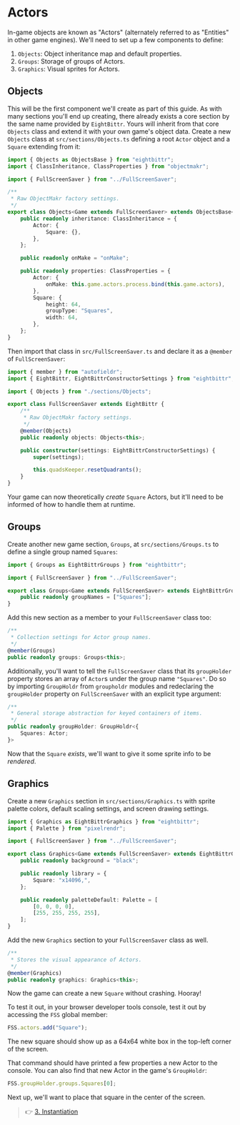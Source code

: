 # Actors

In-game objects are known as "Actors" (alternately referred to as "Entities" in other game engines).
We'll need to set up a few components to define:

1. `Objects`: Object inheritance map and default properties.
2. `Groups`: Storage of groups of Actors.
3. `Graphics`: Visual sprites for Actors.

## Objects

This will be the first component we'll create as part of this guide.
As with many sections you'll end up creating, there already exists a core section by the same name provided by `EightBittr`.
Yours will inherit from that core `Objects` class and extend it with your own game's object data.
Create a new `Objects` class at `src/sections/Objects.ts` defining a root `Actor` object and a `Square` extending from it:

```ts
import { Objects as ObjectsBase } from "eightbittr";
import { ClassInheritance, ClassProperties } from "objectmakr";

import { FullScreenSaver } from "../FullScreenSaver";

/**
 * Raw ObjectMakr factory settings.
 */
export class Objects<Game extends FullScreenSaver> extends ObjectsBase<Game> {
    public readonly inheritance: ClassInheritance = {
        Actor: {
            Square: {},
        },
    };

    public readonly onMake = "onMake";

    public readonly properties: ClassProperties = {
        Actor: {
            onMake: this.game.actors.process.bind(this.game.actors),
        },
        Square: {
            height: 64,
            groupType: "Squares",
            width: 64,
        },
    };
}
```

Then import that class in `src/FullScreenSaver.ts` and declare it as a `@member` of `FullScreenSaver`:

```ts
import { member } from "autofieldr";
import { EightBittr, EightBittrConstructorSettings } from "eightbittr";

import { Objects } from "./sections/Objects";

export class FullScreenSaver extends EightBittr {
    /**
     * Raw ObjectMakr factory settings.
     */
    @member(Objects)
    public readonly objects: Objects<this>;

    public constructor(settings: EightBittrConstructorSettings) {
        super(settings);

        this.quadsKeeper.resetQuadrants();
    }
}
```

Your game can now theoretically _create_ `Square` Actors, but it'll need to be informed of how to handle them at runtime.

## Groups

Create another new game section, `Groups`, at `src/sections/Groups.ts` to define a single group named `Squares`:

```ts
import { Groups as EightBittrGroups } from "eightbittr";

import { FullScreenSaver } from "../FullScreenSaver";

export class Groups<Game extends FullScreenSaver> extends EightBittrGroups<Game> {
    public readonly groupNames = ["Squares"];
}
```

Add this new section as a member to your `FullScreenSaver` class too:

```ts
/**
 * Collection settings for Actor group names.
 */
@member(Groups)
public readonly groups: Groups<this>;
```

Additionally, you'll want to tell the `FullScreenSaver` class that its `groupHolder` property stores an array of `Actor`s under the group name `"Squares"`.
Do so by importing `GroupHoldr` from `groupholdr` modules and redeclaring the `groupHolder` property on `FullScreenSaver` with an explicit type argument:

```ts
/**
 * General storage abstraction for keyed containers of items.
 */
public readonly groupHolder: GroupHoldr<{
    Squares: Actor;
}>
```

Now that the `Square` _exists_, we'll want to give it some sprite info to be _rendered_.

## Graphics

Create a new `Graphics` section in `src/sections/Graphics.ts` with sprite palette colors, default scaling settings, and screen drawing settings.

```ts
import { Graphics as EightBittrGraphics } from "eightbittr";
import { Palette } from "pixelrendr";

import { FullScreenSaver } from "../FullScreenSaver";

export class Graphics<Game extends FullScreenSaver> extends EightBittrGraphics<Game> {
    public readonly background = "black";

    public readonly library = {
        Square: "x14096,",
    };

    public readonly paletteDefault: Palette = [
        [0, 0, 0, 0],
        [255, 255, 255, 255],
    ];
}
```

Add the new `Graphics` section to your `FullScreenSaver` class as well.

```ts
/**
 * Stores the visual appearance of Actors.
 */
@member(Graphics)
public readonly graphics: Graphics<this>;
```

Now the game can create a new `Square` without crashing.
Hooray!

To test it out, in your browser developer tools console, test it out by accessing the `FSS` global member:

```ts
FSS.actors.add("Square");
```

The new square should show up as a 64x64 white box in the top-left corner of the screen.

That command should have printed a few properties a new Actor to the console.
You can also find that new Actor in the game's `GroupHoldr`:

```ts
FSS.groupHolder.groups.Squares[0];
```

Next up, we'll want to place that square in the center of the screen.

> 👉 [3. Instantiation](./3.%20Instantiation.md)
